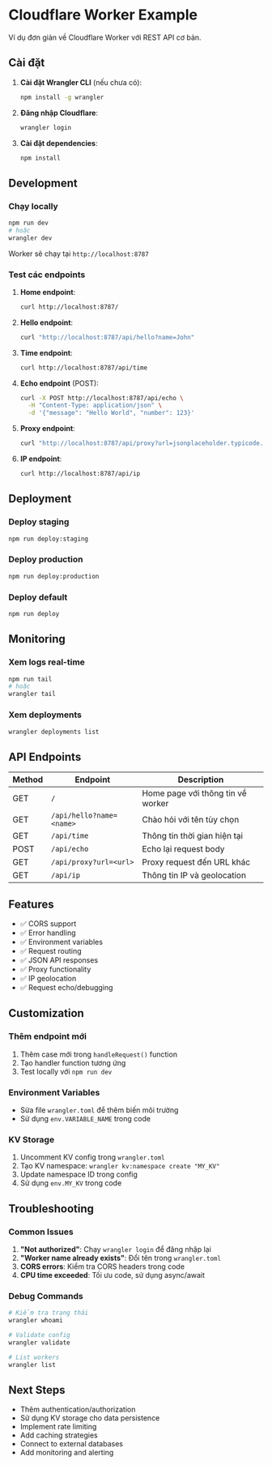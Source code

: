 # Cloudflare Worker Example

Ví dụ đơn giản về Cloudflare Worker với REST API cơ bản.

## Cài đặt

1. **Cài đặt Wrangler CLI** (nếu chưa có):
   ```bash
   npm install -g wrangler
   ```

2. **Đăng nhập Cloudflare**:
   ```bash
   wrangler login
   ```

3. **Cài đặt dependencies**:
   ```bash
   npm install
   ```

## Development

### Chạy locally
```bash
npm run dev
# hoặc
wrangler dev
```

Worker sẽ chạy tại `http://localhost:8787`

### Test các endpoints

1. **Home endpoint**:
   ```bash
   curl http://localhost:8787/
   ```

2. **Hello endpoint**:
   ```bash
   curl "http://localhost:8787/api/hello?name=John"
   ```

3. **Time endpoint**:
   ```bash
   curl http://localhost:8787/api/time
   ```

4. **Echo endpoint** (POST):
   ```bash
   curl -X POST http://localhost:8787/api/echo \
     -H "Content-Type: application/json" \
     -d '{"message": "Hello World", "number": 123}'
   ```

5. **Proxy endpoint**:
   ```bash
   curl "http://localhost:8787/api/proxy?url=jsonplaceholder.typicode.com/posts/1"
   ```

6. **IP endpoint**:
   ```bash
   curl http://localhost:8787/api/ip
   ```

## Deployment

### Deploy staging
```bash
npm run deploy:staging
```

### Deploy production
```bash
npm run deploy:production
```

### Deploy default
```bash
npm run deploy
```

## Monitoring

### Xem logs real-time
```bash
npm run tail
# hoặc
wrangler tail
```

### Xem deployments
```bash
wrangler deployments list
```

## API Endpoints

| Method | Endpoint | Description |
|--------|----------|-------------|
| GET | `/` | Home page với thông tin về worker |
| GET | `/api/hello?name=<name>` | Chào hỏi với tên tùy chọn |
| GET | `/api/time` | Thông tin thời gian hiện tại |
| POST | `/api/echo` | Echo lại request body |
| GET | `/api/proxy?url=<url>` | Proxy request đến URL khác |
| GET | `/api/ip` | Thông tin IP và geolocation |

## Features

- ✅ CORS support
- ✅ Error handling
- ✅ Environment variables
- ✅ Request routing
- ✅ JSON API responses
- ✅ Proxy functionality
- ✅ IP geolocation
- ✅ Request echo/debugging

## Customization

### Thêm endpoint mới
1. Thêm case mới trong `handleRequest()` function
2. Tạo handler function tương ứng
3. Test locally với `npm run dev`

### Environment Variables
- Sửa file `wrangler.toml` để thêm biến môi trường
- Sử dụng `env.VARIABLE_NAME` trong code

### KV Storage
1. Uncomment KV config trong `wrangler.toml`
2. Tạo KV namespace: `wrangler kv:namespace create "MY_KV"`
3. Update namespace ID trong config
4. Sử dụng `env.MY_KV` trong code

## Troubleshooting

### Common Issues

1. **"Not authorized"**: Chạy `wrangler login` để đăng nhập lại
2. **"Worker name already exists"**: Đổi tên trong `wrangler.toml`
3. **CORS errors**: Kiểm tra CORS headers trong code
4. **CPU time exceeded**: Tối ưu code, sử dụng async/await

### Debug Commands
```bash
# Kiểm tra trạng thái
wrangler whoami

# Validate config
wrangler validate

# List workers
wrangler list
```

## Next Steps

- Thêm authentication/authorization
- Sử dụng KV storage cho data persistence
- Implement rate limiting
- Add caching strategies
- Connect to external databases
- Add monitoring and alerting 